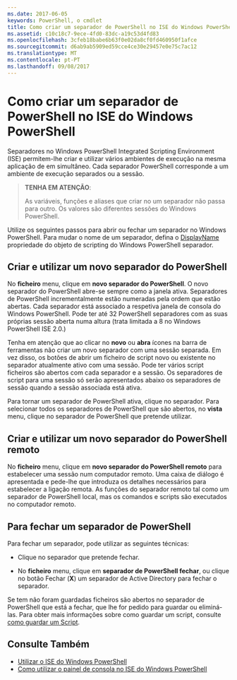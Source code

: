 ```yaml
---
ms.date: 2017-06-05
keywords: PowerShell, o cmdlet
title: Como criar um separador de PowerShell no ISE do Windows PowerShell
ms.assetid: c10c18c7-9ece-4fd0-83dc-a19c53d4fd83
ms.openlocfilehash: 3cfeb18babe6b63f0e02da8cf0fd460950f1afce
ms.sourcegitcommit: d6ab9ab5909ed59cce4ce30e29457e0e75c7ac12
ms.translationtype: MT
ms.contentlocale: pt-PT
ms.lasthandoff: 09/08/2017
---
```

# <a name="how-to-create-a-powershell-tab-in-windows-powershell-ise"></a>Como criar um separador de PowerShell no ISE do Windows PowerShell
Separadores no Windows PowerShell Integrated Scripting Environment (ISE) permitem-lhe criar e utilizar vários ambientes de execução na mesma aplicação de em simultâneo.
Cada separador PowerShell corresponde a um ambiente de execução separados ou a sessão.

> **TENHA EM ATENÇÃO**:
>
> As variáveis, funções e aliases que criar no um separador não passa para outro. Os valores são diferentes sessões do Windows PowerShell.

Utilize os seguintes passos para abrir ou fechar um separador no Windows PowerShell.
Para mudar o nome de um separador, defina o [DisplayName](The-PowerShellTab-Object.md#displayname) propriedade do objeto de scripting do Windows PowerShell separador.

## <a name="to-create-and-use-a-new-powershell-tab"></a>Criar e utilizar um novo separador do PowerShell

No **ficheiro** menu, clique em **novo separador do PowerShell**. O novo separador do PowerShell abre-se sempre como a janela ativa.
Separadores de PowerShell incrementalmente estão numeradas pela ordem que estão abertas.
Cada separador está associado a respetiva janela de consola do Windows PowerShell.
Pode ter até 32 PowerShell separadores com as suas próprias sessão aberta numa altura (trata limitada a 8 no Windows PowerShell ISE 2.0.)

Tenha em atenção que ao clicar no **novo** ou **abra** ícones na barra de ferramentas não criar um novo separador com uma sessão separada.
Em vez disso, os botões de abrir um ficheiro de script novo ou existente no separador atualmente ativo com uma sessão.
Pode ter vários script ficheiros são abertos com cada separador e a sessão.
Os separadores de script para uma sessão só serão apresentados abaixo os separadores de sessão quando a sessão associada está ativa.

Para tornar um separador de PowerShell ativa, clique no separador. Para selecionar todos os separadores de PowerShell que são abertos, no **vista** menu, clique no separador de PowerShell que pretende utilizar.

## <a name="to-create-and-use-a-new-remote-powershell-tab"></a>Criar e utilizar um novo separador do PowerShell remoto

No **ficheiro** menu, clique em **novo separador do PowerShell remoto** para estabelecer uma sessão num computador remoto.
Uma caixa de diálogo é apresentada e pede-lhe que introduza os detalhes necessários para estabelecer a ligação remota.
As funções do separador remoto tal como um separador de PowerShell local, mas os comandos e scripts são executados no computador remoto.

## <a name="to-close-a-powershell-tab"></a>Para fechar um separador de PowerShell

Para fechar um separador, pode utilizar as seguintes técnicas:

- Clique no separador que pretende fechar.

- No **ficheiro** menu, clique em **separador de PowerShell fechar**, ou clique no botão Fechar (**X**) um separador de Active Directory para fechar o separador.

Se tem não foram guardadas ficheiros são abertos no separador de PowerShell que está a fechar, que lhe for pedido para guardar ou eliminá-las.
Para obter mais informações sobre como guardar um script, consulte [como guardar um Script](How-to-Write-and-Run-Scripts-in-the-Windows-PowerShell-ISE.md#how-to-save-a-script).

## <a name="see-also"></a>Consulte Também

- [Utilizar o ISE do Windows PowerShell](Using-the-Windows-PowerShell-ISE.md)
- [Como utilizar o painel de consola no ISE do Windows PowerShell](How-to-Use-the-Console-Pane-in-the-Windows-PowerShell-ISE.md)

